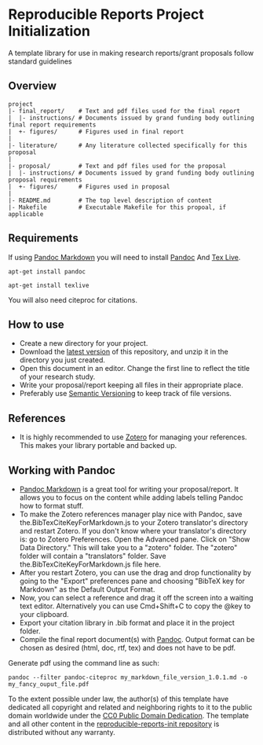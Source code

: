 Reproducible Reports Project Initialization
======================

A template library for use in making research reports/grant proposals follow standard guidelines


Overview
--------

    project
    |- final_report/    # Text and pdf files used for the final report
    |  |- instructions/ # Documents issued by grand funding body outlining final report requirements
    |  +- figures/      # Figures used in final report
    |
    |- literature/      # Any literature collected specifically for this proposal
    |
    |- proposal/        # Text and pdf files used for the proposal
    |  |- instructions/ # Documents issued by grand funding body outlining proposal requirements
    |  +- figures/      # Figures used in proposal
    |
    |- README.md        # The top level description of content
    |- Makefile         # Executable Makefile for this propoal, if applicable



Requirements
------------
If using [Pandoc Markdown](http://pandoc.org/MANUAL.html) you will need to install [Pandoc](http://johnmacfarlane.net/pandoc/) And [Tex Live](https://www.tug.org/texlive/).

`apt-get install pandoc`

`apt-get install texlive`

You will also need citeproc for citations.


How to use
--------
* Create a new directory for your project.
* Download the [latest version](https://github.com/EngqvistLab/reproducible-reports-init) of this repository, and unzip it in the directory you just created.
* Open this document in an editor. Change the first line to reflect the title of your research study.
* Write your proposal/report keeping all files in their appropriate place.
* Preferably use [Semantic Versioning](http://semver.org/) to keep track of file versions.


References
----------
* It is highly recommended to use [Zotero](https://www.zotero.org/) for managing your references. This makes your library portable and backed up.


Working with Pandoc
---------------------------------
* [Pandoc Markdown](http://pandoc.org/MANUAL.html) is a great tool for writing your proposal/report. It allows you to focus on the content while adding labels telling Pandoc how to format stuff.
* To make the Zotero references manager play nice with Pandoc, save the.BibTexCiteKeyForMarkdown.js to your Zotero translator's directory and restart Zotero. If you don't know where your translator's directory is: go to Zotero Preferences. Open the Advanced pane. Click on "Show Data Directory." This will take you to a "zotero" folder. The "zotero" folder will contain a "translators" folder. Save the.BibTexCiteKeyForMarkdown.js file here.
* After you restart Zotero, you can use the drag and drop functionality by going to the "Export" preferences pane and choosing "BibTeX key for Markdown" as the Default Output Format. 
* Now, you can select a reference and drag it off the screen into a waiting text editor. Alternatively you can use Cmd+Shift+C to copy the @key to your clipboard.
* Export your citation library in .bib format and place it in the project folder.
* Compile the final report document(s) with [Pandoc](http://johnmacfarlane.net/pandoc/). Output format can be chosen as desired (html, doc, rtf, tex) and does not have to be pdf.


Generate pdf using the command line as such:

`pandoc --filter pandoc-citeproc my_markdown_file_version_1.0.1.md -o my_fancy_ouput_file.pdf`

To the extent possible under law, the author(s) of this template have dedicated all copyright and related and neighboring rights to it to the public domain worldwide under the [CC0 Public Domain Dedication](http://creativecommons.org/publicdomain/zero/1.0/). The template and all other content in the [reproducible-reports-init repository](https://github.com/EngqvistLab/reproducible-reports-init) is distributed without any warranty.

